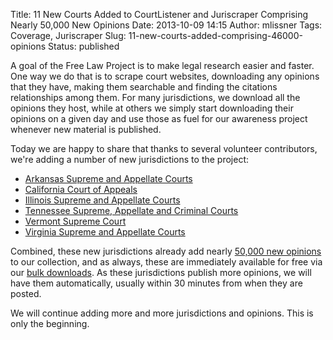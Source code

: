 Title: 11 New Courts Added to CourtListener and Juriscraper Comprising Nearly 50,000 New Opinions
Date: 2013-10-09 14:15
Author: mlissner
Tags: Coverage, Juriscraper
Slug: 11-new-courts-added-comprising-46000-opinions
Status: published

A goal of the Free Law Project is to make legal research easier and
faster. One way we do that is to scrape court websites, downloading any
opinions that they have, making them searchable and finding the
citations relationships among them. For many jurisdictions, we download
all the opinions they host, while at others we simply start downloading
their opinions on a given day and use those as fuel for our awareness
project whenever new material is published.

Today we are happy to share that thanks to several volunteer
contributors, we're adding a number of new jurisdictions to the project:

-   [Arkansas Supreme and Appellate
    Courts](https://www.courtlistener.com/?q=&court_ark=on&court_arkctapp=on&stat_Precedential=on&stat_Non-Precedential=on&sort=dateFiled+desc)
-   [California Court of
    Appeals](https://www.courtlistener.com/?q=&court_calctapp=on&stat_Precedential=on&stat_Non-Precedential=on&sort=dateFiled+desc)
-   [Illinois Supreme and Appellate
    Courts](https://www.courtlistener.com/?q=&court_ill=on&court_illappct=on&stat_Precedential=on&stat_Non-Precedential=on&sort=dateFiled+desc)
-   [Tennessee Supreme, Appellate and Criminal
    Courts](https://www.courtlistener.com/?q=&court_tenn=on&court_tennctapp=on&court_tenncrimapp=on&stat_Precedential=on&stat_Non-Precedential=on&sort=dateFiled+desc)
-   [Vermont Supreme
    Court](https://www.courtlistener.com/?q=&court_vt=on&stat_Precedential=on&stat_Non-Precedential=on&sort=dateFiled+desc)
-   [Virginia Supreme and Appellate
    Courts](https://www.courtlistener.com/?q=&court_va=on&court_vactapp=on&stat_Precedential=on&stat_Non-Precedential=on&sort=dateFiled+desc)

Combined, these new jurisdictions already add nearly [50,000 new
opinions](https://www.courtlistener.com/?q=&court_ark=on&court_arkctapp=on&court_calctapp=on&court_ill=on&court_illappct=on&court_tenn=on&court_tennctapp=on&court_tenncrimapp=on&court_vt=on&court_va=on&court_vactapp=on&stat_Precedential=on&stat_Non-Precedential=on&sort=dateFiled+desc)
to our collection, and as always, these are immediately available for
free via our [bulk downloads](https://www.courtlistener.com/api/bulk-info/).
As these jurisdictions publish more opinions, we will have them
automatically, usually within 30 minutes from when they are posted.

We will continue adding more and more jurisdictions and opinions. This
is only the beginning.

